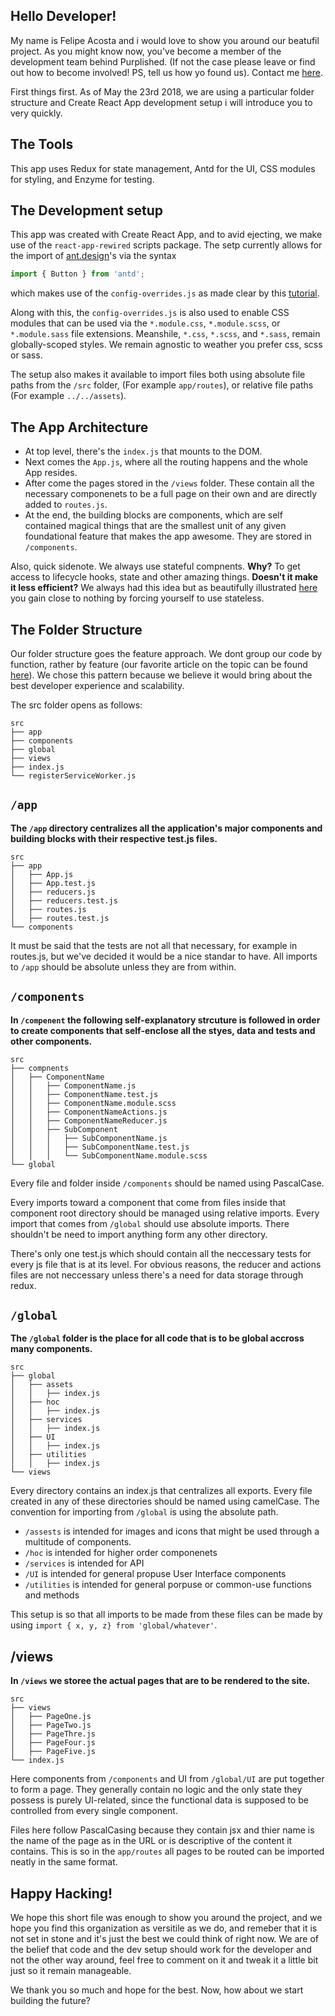 ## Hello Developer!

My name is Felipe Acosta and i would love to show you around our beatufil project.
As you might know now, you've become a member of the development team behind Purplished. (If not the case please leave or find out how to become involved! PS, tell us how yo found us). Contact me [here](acosta_jf@icloud.com).

First things first. As of May the 23rd 2018, we are using a particular folder structure and Create React App development setup i will introduce you to very quickly.

## The Tools

This app uses Redux for state management, Antd for the UI, CSS modules for styling, and Enzyme for testing.

## The Development setup

This app was created with Create React App, and to avid ejecting, we make use of the `react-app-rewired` scripts package. The setp currently allows for the import of [ant.design](ant.design)'s via the syntax
```js
import { Button } from 'antd';
```
which makes use of the `config-overrides.js` as made clear by this [tutorial](https://ant.design/docs/react/use-with-create-react-app#Use-babel-plugin-import).

Along with this, the `config-overrides.js` is also used to enable CSS modules that can be used via the `*.module.css`, `*.module.scss`, or `*.module.sass` file extensions. Meanshile, `*.css`, `*.scss`, and `*.sass`, remain globally-scoped styles.
We remain agnostic to weather you prefer css, scss or sass.

The setup also makes it available to import files both using absolute file paths from the `/src` folder, (For example `app/routes`), or relative file paths (For example `../../assets`).

## The App Architecture

* At top level, there's the `index.js` that mounts to the DOM.
* Next comes the `App.js`, where all the routing happens and the whole App resides.
* After come the pages stored in the `/views` folder. These contain all the necessary componenets to be a full page on their own and are directly added to `routes.js`.
* At the end, the building blocks are components, which are self contained magical things that are the smallest unit of any given foundational feature that makes the app awesome. They are stored in `/components`.

Also, quick sidenote. We always use stateful compnents. 
**Why?** To get access to lifecycle hooks, state and other amazing things.
**Doesn't it make it less efficient?** We always had this idea but as beautifully illustrated [here](https://www.youtube.com/watch?v=KnKVANnl9V0) you gain close to nothing by forcing yourself to use stateless.

## The Folder Structure

Our folder structure goes the feature approach. We dont group our code by function, rather by feature (our favorite article on the topic can be found [here](https://hackernoon.com/the-100-correct-way-to-structure-a-react-app-or-why-theres-no-such-thing-3ede534ef1ed)).
We chose this pattern because we believe it would bring about the best developer experience and scalability.

The src folder opens as follows:

```
src
├── app
├── components
├── global
├── views
├── index.js
└── registerServiceWorker.js
```

## `/app`

**The `/app` directory centralizes all the application's major components and building blocks with their respective test.js files.**

```
src
├── app
│   ├── App.js
│   ├── App.test.js
│   ├── reducers.js
│   ├── reducers.test.js
│   ├── routes.js
│   ├── routes.test.js
└── components
```

It must be said that the tests are not all that necessary, for example in routes.js, but we've decided it would be a nice standar to have.
All imports to `/app` should be absolute unless they are from within.

## `/components`

**In `/compenent` the following self-explanatory strcuture is followed in order to create components that self-enclose all the styes, data and tests and other components.**

```
src
├── compnents
│   ├── ComponentName
│   │   ├── ComponentName.js
│   │   ├── ComponentName.test.js
│   │   ├── ComponentName.module.scss
│   │   ├── ComponentNameActions.js
│   │   ├── ComponentNameReducer.js
│   │   ├── SubComponent
│   │   │   ├── SubComponentName.js
│   │   │   ├── SubComponentName.test.js
│   │   │   └── SubComponentName.module.scss
└── global
```

Every file and folder inside `/components` should be named using PascalCase.

Every imports toward a component that come from files inside that component root directory should be managed using relative imports.
Every import that comes from `/global` should use absolute imports. There shouldn't be need to import anything form any other directory. 

There's only one test.js which should contain all the neccessary tests for every js file that is at its level.
For obvious reasons, the reducer and actions files are not neccessary unless there's a need for data storage through redux.

## `/global`

**The `/global` folder is the place for all code that is to be global accross many components.**

```
src
├── global
│   ├── assets
│   │   ├── index.js
│   ├── hoc
│   │   ├── index.js
│   ├── services
│   │   ├── index.js
│   ├── UI
│   │   ├── index.js
│   ├── utilities
│   │   ├── index.js
└── views
```

Every directory contains an index.js that centralizes all exports.
Every file created in any of these directories should be named using camelCase.
The convention for importing from `/global` is using the absolute path. 

* `/assests` is intended for images and icons that might be used through a multitude of components.
* `/hoc` is intended for higher order componenets
* `/services` is intended for API
* `/UI` is intended for general propuse User Interface components
* `/utilities` is intended for general porpuse or common-use functions and methods

This setup is so that all imports to be made from these files can be made by using `import { x, y, z} from 'global/whatever'`.

## /views

**In `/views` we storee the actual pages that are to be rendered to the site.**

```
src
├── views
│   ├── PageOne.js
│   ├── PageTwo.js
│   ├── PageThre.js
│   ├── PageFour.js
│   ├── PageFive.js
└── index.js
```

Here components from `/components` and UI from `/global/UI` are put together to form a page.
They generally contain no logic and the only state they possess is purely UI-related, since the functional data is supposed to be controlled from every single component.

Files here follow PascalCasing because they contain jsx and thier name is the name of the page as in the URL or is descriptive of the content it contains.
This is so in the `app/routes` all pages to be routed can be imported neatly in the same format.

## Happy Hacking!

We hope this short file was enough to show you around the project, and we hope you find this organization as versitile as we do, and remeber that it is not set in stone and it's just the best we could think of right now. We are of the belief that code and the dev setup should work for the developer and not the other way around, feel free to comment on it and tweak it a little bit just so it remain manageable. 

We thank you so much and hope for the best.
Now, how about we start building the future?